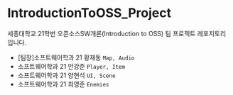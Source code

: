 # IntroductionToOSS_Project
세종대학교 21학번 오픈소스SW개론(Introduction to OSS) 팀 프로젝트 레포지토리입니다.

- [팀장]소프트웨어학과 21 황재동 `Map, Audio` 
- 소프트웨어학과 21 안강준 `Player, Item`
- 소프트웨어학과 21 양현석 `UI, Scene`
- 소프트웨어학과 21 최영준 `Enemies`
